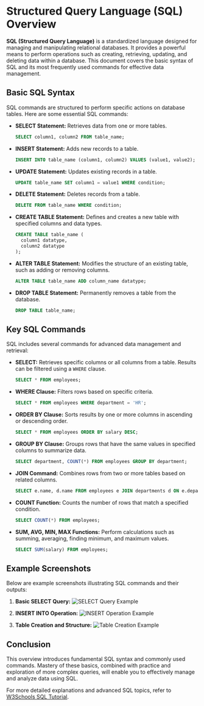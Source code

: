 # Structured Query Language (SQL) Overview

**SQL (Structured Query Language)** is a standardized language designed for managing and manipulating relational databases. It provides a powerful means to perform operations such as creating, retrieving, updating, and deleting data within a database. This document covers the basic syntax of SQL and its most frequently used commands for effective data management.

## Basic SQL Syntax

SQL commands are structured to perform specific actions on database tables. Here are some essential SQL commands:

- **SELECT Statement:** Retrieves data from one or more tables.

    ```sql
    SELECT column1, column2 FROM table_name;
    ```

- **INSERT Statement:** Adds new records to a table.

    ```sql
    INSERT INTO table_name (column1, column2) VALUES (value1, value2);
    ```

- **UPDATE Statement:** Updates existing records in a table.

    ```sql
    UPDATE table_name SET column1 = value1 WHERE condition;
    ```

- **DELETE Statement:** Deletes records from a table.

    ```sql
    DELETE FROM table_name WHERE condition;
    ```

- **CREATE TABLE Statement:** Defines and creates a new table with specified columns and data types.

    ```sql
    CREATE TABLE table_name (
      column1 datatype,
      column2 datatype
    );
    ```

- **ALTER TABLE Statement:** Modifies the structure of an existing table, such as adding or removing columns.

    ```sql
    ALTER TABLE table_name ADD column_name datatype;
    ```

- **DROP TABLE Statement:** Permanently removes a table from the database.

    ```sql
    DROP TABLE table_name;
    ```

## Key SQL Commands

SQL includes several commands for advanced data management and retrieval:

- **SELECT:** Retrieves specific columns or all columns from a table. Results can be filtered using a `WHERE` clause.

    ```sql
    SELECT * FROM employees;
    ```

- **WHERE Clause:** Filters rows based on specific criteria.

    ```sql
    SELECT * FROM employees WHERE department = 'HR';
    ```

- **ORDER BY Clause:** Sorts results by one or more columns in ascending or descending order.

    ```sql
    SELECT * FROM employees ORDER BY salary DESC;
    ```

- **GROUP BY Clause:** Groups rows that have the same values in specified columns to summarize data.

    ```sql
    SELECT department, COUNT(*) FROM employees GROUP BY department;
    ```

- **JOIN Command:** Combines rows from two or more tables based on related columns.

    ```sql
    SELECT e.name, d.name FROM employees e JOIN departments d ON e.department_id = d.id;
    ```

- **COUNT Function:** Counts the number of rows that match a specified condition.

    ```sql
    SELECT COUNT(*) FROM employees;
    ```

- **SUM, AVG, MIN, MAX Functions:** Perform calculations such as summing, averaging, finding minimum, and maximum values.

    ```sql
    SELECT SUM(salary) FROM employees;
    ```

## Example Screenshots

Below are example screenshots illustrating SQL commands and their outputs:

1. **Basic SELECT Query:**
   ![SELECT Query Example](./images/query-table.png)

2. **INSERT INTO Operation:**
   ![INSERT Operation Example](path/to/insert-rows.png)

3. **Table Creation and Structure:**
   ![Table Creation Example](path/to/table-creation.png)

## Conclusion

This overview introduces fundamental SQL syntax and commonly used commands. Mastery of these basics, combined with practice and exploration of more complex queries, will enable you to effectively manage and analyze data using SQL.

For more detailed explanations and advanced SQL topics, refer to [W3Schools SQL Tutorial](https://www.w3schools.com/sql/).
